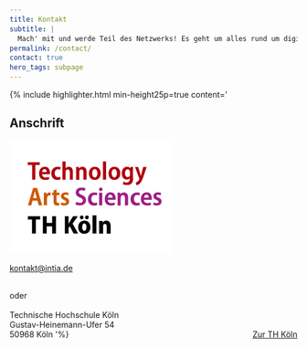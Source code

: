 ```yaml
---
title: Kontakt
subtitle: |
  Mach' mit und werde Teil des Netzwerks! Es geht um alles rund um digitale technische Alltagshilfen. Schon dabei sind: das INTIA-Projektteam, der Fachbeirat des Projekts und seine Praxispartner. Alle verbindet der Wunsch, sich untereinander und mit Fachkräften der Sozialen Arbeit und den beteiligten Wissenschaftler:innen auszutauschen und ein Netzwerk zu bilden.
permalink: /contact/
contact: true
hero_tags: subpage
---
```


{% include highlighter.html min-height25p=true content='

## Anschrift

<img src="/assets/img/logos/TH_Single.png">

[kontakt@intia.de](mailto:kontakt@intia.de)

<br>
oder
<br>
<br>
Technische Hochschule Köln
<br>
Gustav-Heinemann-Ufer 54
<br>
50968 Köln
<a href="https://www.th-koeln.de/" class="button is-rounded is-dark" style="float: right">
<span class="icon is-small">
<i class="fas fa-external-link-alt fa-xs"></i>
</span>
<span>Zur TH Köln</span>
</a>
'%}

